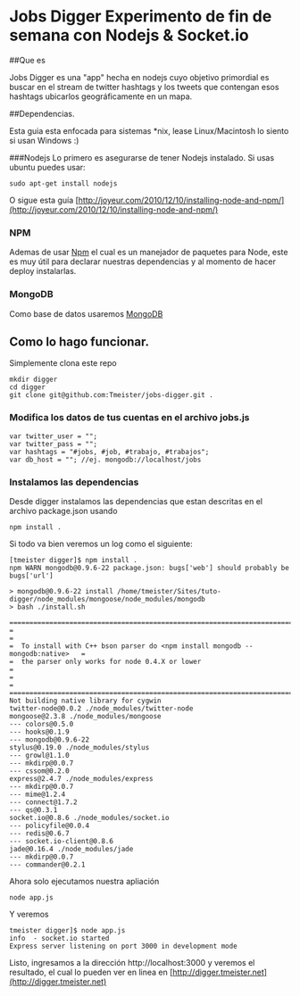 # Jobs Digger Experimento de fin de semana con Nodejs & Socket.io

##Que es

Jobs Digger es una "app" hecha en nodejs cuyo objetivo primordial es buscar en el stream de twitter hashtags y los tweets que contengan esos hashtags ubicarlos geográficamente en un mapa.

##Dependencias.

Esta guia esta enfocada para sistemas *nix, lease Linux/Macintosh lo siento si usan Windows :)

###Nodejs
Lo primero es asegurarse de tener Nodejs instalado. Si usas ubuntu puedes usar:

	sudo apt-get install nodejs

O sigue esta guía [http://joyeur.com/2010/12/10/installing-node-and-npm/](http://joyeur.com/2010/12/10/installing-node-and-npm/)

### NPM
Ademas de usar [Npm](https://github.com/isaacs/npm) el cual es un manejador de paquetes para Node, este es muy útil para declarar nuestras dependencias y al momento de hacer deploy instalarlas.

### MongoDB 

Como base de datos usaremos [MongoDB](http://www.mongodb.org/display/DOCS/Quickstart+Unix)

## Como lo hago funcionar.

Simplemente clona este repo

	mkdir digger
	cd digger
	git clone git@github.com:Tmeister/jobs-digger.git .

### Modifica los datos de tus cuentas en el archivo jobs.js

	var twitter_user = "";
	var twitter_pass = "";
	var hashtags = "#jobs, #job, #trabajo, #trabajos";
	var db_host = ""; //ej. mongodb://localhost/jobs

### Instalamos las dependencias

Desde digger instalamos las dependencias que estan descritas en el archivo package.json usando 

	npm install .

Si todo va bien veremos un log como el siguiente:

	[tmeister digger]$ npm install .
	npm WARN mongodb@0.9.6-22 package.json: bugs['web'] should probably be bugs['url']

	> mongodb@0.9.6-22 install /home/tmeister/Sites/tuto-digger/node_modules/mongoose/node_modules/mongodb
	> bash ./install.sh

	================================================================================
	=                                                                              =
	=  To install with C++ bson parser do <npm install mongodb --mongodb:native>   =
	=  the parser only works for node 0.4.X or lower                               =
	=                                                                              =
	================================================================================
	Not building native library for cygwin
	twitter-node@0.0.2 ./node_modules/twitter-node 
	mongoose@2.3.8 ./node_modules/mongoose 
	--- colors@0.5.0
	--- hooks@0.1.9
	--- mongodb@0.9.6-22
	stylus@0.19.0 ./node_modules/stylus 
	--- growl@1.1.0
	--- mkdirp@0.0.7
	--- cssom@0.2.0
	express@2.4.7 ./node_modules/express 
	--- mkdirp@0.0.7
	--- mime@1.2.4
	--- connect@1.7.2
	--- qs@0.3.1
	socket.io@0.8.6 ./node_modules/socket.io 
	--- policyfile@0.0.4
	--- redis@0.6.7
	--- socket.io-client@0.8.6
	jade@0.16.4 ./node_modules/jade 
	--- mkdirp@0.0.7
	--- commander@0.2.1

Ahora solo ejecutamos nuestra apliación

	node app.js

Y veremos	

	tmeister digger]$ node app.js 
   	info  - socket.io started
	Express server listening on port 3000 in development mode


Listo, ingresamos a la dirección http://localhost:3000 y veremos el resultado, el cual lo pueden ver en linea en [http://digger.tmeister.net](http://digger.tmeister.net)